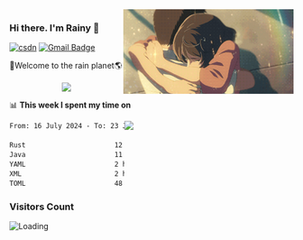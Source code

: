 <img  align='right' height="150" src="https://github.com/LikeRainDay/LikeRainDay/blob/master/pic/img_rain_1.gif?raw=true">



### Hi there. I'm Rainy :lemon:

[![csdn](https://img.shields.io/badge/-csdn-c14438?style=flat-square&logo=c&logoColor=white)](https://blog.csdn.net/qq_15807167)
[![Gmail Badge](https://img.shields.io/badge/-gmail-c14438?style=flat-square&logo=Gmail&logoColor=white&link=mailto:houshuai0816@gmail.com)](mailto:houshuai0816@gmail.com)

🚀Welcome to the rain planet🌎

<center>
<img align='center'  src="https://source.unsplash.com/user/rainyhehe/likes">
</center>

📊 **This week I spent my time on**

<img align='right'   width="300" src="https://github-readme-stats.vercel.app/api?username=LikeRainDay&show_icons=true&title_color=fff&icon_color=79ff97&text_color=9f9f9f&bg_color=151515&count_private=true">

<!--START_SECTION:waka-->

```txt
From: 16 July 2024 - To: 23 July 2024

Rust                      12 hrs 25 mins  █████████░░░░░░░░░░░░░░░░   36.10 %
Java                      11 hrs 56 mins  ████████▓░░░░░░░░░░░░░░░░   34.70 %
YAML                      2 hrs 41 mins   ██░░░░░░░░░░░░░░░░░░░░░░░   07.81 %
XML                       2 hrs 13 mins   █▓░░░░░░░░░░░░░░░░░░░░░░░   06.45 %
TOML                      48 mins         ▓░░░░░░░░░░░░░░░░░░░░░░░░   02.32 %
```

<!--END_SECTION:waka-->

### Visitors Count
<img align="left" src = "https://profile-counter.glitch.me/LikeRainDay/count.svg" alt ="Loading">
